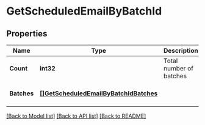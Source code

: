 # GetScheduledEmailByBatchId

## Properties
Name | Type | Description | Notes
------------ | ------------- | ------------- | -------------
**Count** | **int32** | Total number of batches | [optional] [default to null]
**Batches** | [**[]GetScheduledEmailByBatchIdBatches**](getScheduledEmailByBatchIdBatches.md) |  | [optional] [default to null]

[[Back to Model list]](../README.md#documentation-for-models) [[Back to API list]](../README.md#documentation-for-api-endpoints) [[Back to README]](../README.md)


